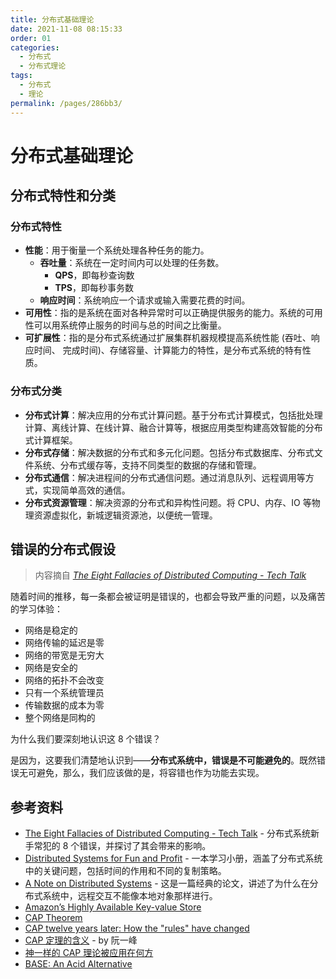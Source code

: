 ```yaml
---
title: 分布式基础理论
date: 2021-11-08 08:15:33
order: 01
categories:
  - 分布式
  - 分布式理论
tags:
  - 分布式
  - 理论
permalink: /pages/286bb3/
---
```


# 分布式基础理论

## 分布式特性和分类

### 分布式特性

- **性能**：用于衡量一个系统处理各种任务的能力。
  - **吞吐量**：系统在一定时间内可以处理的任务数。
    - **QPS**，即每秒查询数
    - **TPS**，即每秒事务数
  - **响应时间**：系统响应一个请求或输入需要花费的时间。
- **可用性**：指的是系统在面对各种异常时可以正确提供服务的能力。系统的可用性可以用系统停止服务的时间与总的时间之比衡量。
- **可扩展性**：指的是分布式系统通过扩展集群机器规模提高系统性能 (吞吐、响应时间、 完成时间)、存储容量、计算能力的特性，是分布式系统的特有性质。

### 分布式分类

- **分布式计算**：解决应用的分布式计算问题。基于分布式计算模式，包括批处理计算、离线计算、在线计算、融合计算等，根据应用类型构建高效智能的分布式计算框架。
- **分布式存储**：解决数据的分布式和多元化问题。包括分布式数据库、分布式文件系统、分布式缓存等，支持不同类型的数据的存储和管理。
- **分布式通信**：解决进程间的分布式通信问题。通过消息队列、远程调用等方式，实现简单高效的通信。
- **分布式资源管理**：解决资源的分布式和异构性问题。将 CPU、内存、IO 等物理资源虚拟化，新城逻辑资源池，以便统一管理。

## 错误的分布式假设

> 内容摘自 [*The Eight Fallacies of Distributed Computing - Tech Talk*](https://web.archive.org/web/20171107014323/http://blog.fogcreek.com/eight-fallacies-of-distributed-computing-tech-talk/)

随着时间的推移，每一条都会被证明是错误的，也都会导致严重的问题，以及痛苦的学习体验：

- 网络是稳定的
- 网络传输的延迟是零
- 网络的带宽是无穷大
- 网络是安全的
- 网络的拓扑不会改变
- 只有一个系统管理员
- 传输数据的成本为零
- 整个网络是同构的

为什么我们要深刻地认识这 8 个错误？

是因为，这要我们清楚地认识到——**分布式系统中，错误是不可能避免的**。既然错误无可避免，那么，我们应该做的是，将容错也作为功能去实现。

## 参考资料

- [The Eight Fallacies of Distributed Computing - Tech Talk](https://web.archive.org/web/20171107014323/http://blog.fogcreek.com/eight-fallacies-of-distributed-computing-tech-talk/) - 分布式系统新手常犯的 8 个错误，并探讨了其会带来的影响。
- [Distributed Systems for Fun and Profit](http://book.mixu.net/distsys/) - 一本学习小册，涵盖了分布式系统中的关键问题，包括时间的作用和不同的复制策略。
- [A Note on Distributed Systems](http://citeseerx.ist.psu.edu/viewdoc/download?doi=10.1.1.41.7628&rep=rep1&type=pdf) - 这是一篇经典的论文，讲述了为什么在分布式系统中，远程交互不能像本地对象那样进行。
- [Amazon’s Highly Available Key-value Store](https://www.allthingsdistributed.com/files/amazon-dynamo-sosp2007.pdf)
- [CAP Theorem](https://cryptographics.info/cryptographics/blockchain/cap-theorem/)
- [CAP twelve years later: How the "rules" have changed](https://www.semanticscholar.org/paper/CAP-twelve-years-later%3A-How-the-%22rules%22-have-Brewer/c9c73f5a1668b8bf12aae2efb6ac5a5a2c34002a)
- [CAP 定理的含义](https://www.ruanyifeng.com/blog/2018/07/cap.html) - by 阮一峰
- [神一样的 CAP 理论被应用在何方](https://juejin.im/post/5d720e86f265da03cc08de74)
- [BASE: An Acid Alternative](https://queue.acm.org/detail.cfm?id=1394128)